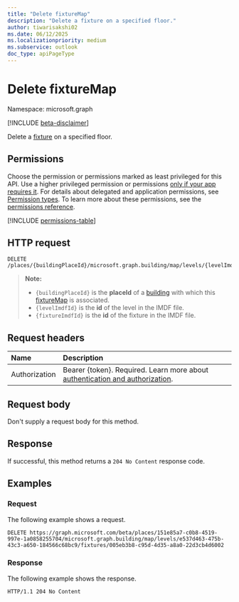 ```yaml
---
title: "Delete fixtureMap"
description: "Delete a fixture on a specified floor."
author: tiwarisakshi02
ms.date: 06/12/2025
ms.localizationpriority: medium
ms.subservice: outlook
doc_type: apiPageType
---
```


# Delete fixtureMap

Namespace: microsoft.graph

[!INCLUDE [beta-disclaimer](../../includes/beta-disclaimer.md)]

Delete a [fixture](../resources/fixturemap.md) on a specified floor.

## Permissions

Choose the permission or permissions marked as least privileged for this API. Use a higher privileged permission or permissions [only if your app requires it](/graph/permissions-overview#best-practices-for-using-microsoft-graph-permissions). For details about delegated and application permissions, see [Permission types](/graph/permissions-overview#permission-types). To learn more about these permissions, see the [permissions reference](/graph/permissions-reference).

<!-- {
  "blockType": "permissions",
  "name": "fixturemap-delete-permissions"
}
-->
[!INCLUDE [permissions-table](../includes/permissions/fixturemap-delete-permissions.md)]

## HTTP request

<!-- {
  "blockType": "ignored"
}
-->
``` http
DELETE /places/{buildingPlaceId}/microsoft.graph.building/map/levels/{levelImdfID}/fixtures/{fixturesImdfID}
```
> **Note:**
> * `{buildingPlaceId}` is the **placeId** of a [building](../resources/building.md) with which this [fixtureMap](../resources/fixturemap.md) is associated.
> * `{levelImdfId}` is the **id** of the level in the IMDF file.
> * `{fixtureImdfId}` is the **id** of the fixture in the IMDF file.

## Request headers

|Name|Description|
|:---|:---|
|Authorization|Bearer {token}. Required. Learn more about [authentication and authorization](/graph/auth/auth-concepts).|

## Request body

Don't supply a request body for this method.

## Response

If successful, this method returns a `204 No Content` response code.

## Examples

### Request

The following example shows a request.
<!-- {
  "blockType": "request",
  "name": "delete_fixturemap"
}
-->
``` http
DELETE https://graph.microsoft.com/beta/places/151e85a7-c0b8-4519-997e-1a0858255704/microsoft.graph.building/map/levels/e537d463-475b-43c3-a650-184566c68bc9/fixtures/005eb3b8-c95d-4d35-a8a0-22d3cb4d6002
```

### Response

The following example shows the response.
<!-- {
  "blockType": "response",
  "truncated": true
}
-->
``` http
HTTP/1.1 204 No Content
```

